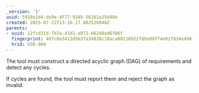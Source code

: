 ```yaml
---
_version: '1'
uuid: 5918e1d4-da9e-4f77-934b-56161a25d48e
created: 2025-07-22T13:16:17.882526048Z
parents:
- uuid: 12fcd31d-7b7a-41d1-a072-66248ad6f86f
  fingerprint: 407c6e3413d5b3fa34828c18aca89210922fd9a99ff4e02f834e498f0d3aae5a
  hrid: USR-004
---
```


The tool must construct a directed acyclic graph (DAG) of requirements and detect any cycles.

If cycles are found, the tool must report them and reject the graph as invalid.
